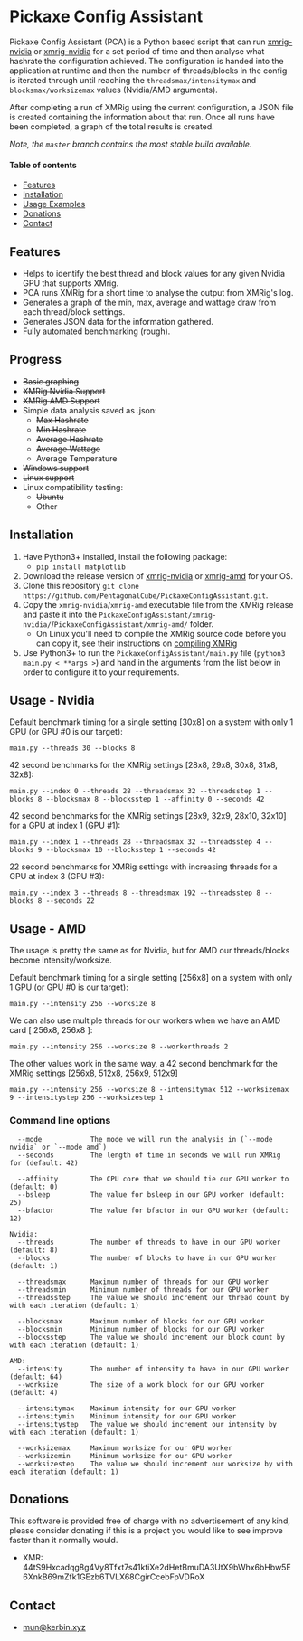 # Pickaxe Config Assistant
Pickaxe Config Assistant (PCA) is a Python based script that can run [xmrig-nvidia](https://github.com/xmrig/xmrig-nvidia) or [xmrig-nvidia](https://github.com/xmrig/xmrig-nvidia) for a set period of time and then analyse what hashrate the configuration achieved. The configuration is handed into the application at runtime and then the number of threads/blocks in the config is iterated through until reaching the `threadsmax/intensitymax` and `blocksmax/worksizemax` values (Nvidia/AMD arguments).

After completing a run of XMRig using the current configuration, a JSON file is created containing the information about that run. Once all runs have been completed, a graph of the total results is created.

_Note, the `master` branch contains the most stable build available._


#### Table of contents
* [Features](#features)
* [Installation](#installation)
* [Usage Examples](#usage)
* [Donations](#donations)
* [Contact](#contact)


## Features
* Helps to identify the best thread and block values for any given Nvidia GPU that supports XMrig.
* PCA runs XMRig for a short time to analyse the output from XMRig's log.
* Generates a graph of the min, max, average and wattage draw from each thread/block settings.
* Generates JSON data for the information gathered.
* Fully automated benchmarking (rough).


## Progress
* ~~Basic graphing~~
* ~~XMRig Nvidia Support~~
* ~~XMRig AMD Support~~
* Simple data analysis saved as .json:
    * ~~Max Hashrate~~
    * ~~Min Hashrate~~
    * ~~Average Hashrate~~
    * ~~Average Wattage~~
    * Average Temperature
* ~~Windows support~~
* ~~Linux support~~
* Linux compatibility testing:
    * ~~Ubuntu~~
    * Other


## Installation
1. Have Python3+ installed, install the following package:
    * `pip install matplotlib`
2. Download the release version of [xmrig-nvidia](https://github.com/xmrig/xmrig-nvidia/releases) or [xmrig-amd](https://github.com/xmrig/xmrig-amd/releases) for your OS.
3. Clone this repository `git clone https://github.com/PentagonalCube/PickaxeConfigAssistant.git`.
4. Copy the `xmrig-nvidia`/`xmrig-amd` executable file from the XMRig release and paste it into the `PickaxeConfigAssistant/xmrig-nvidia/`/`PickaxeConfigAssistant/xmrig-amd/` folder.
    * On Linux you'll need to compile the XMRig source code before you can copy it, see their instructions on [compiling XMRig](https://github.com/xmrig/xmrig-nvidia/wiki/Ubuntu-Build)
5. Use Python3+ to run the `PickaxeConfigAssistant/main.py` file (`python3 main.py < **args >`) and hand in the arguments from the list below in order to configure it to your requirements.


## Usage - Nvidia
Default benchmark timing for a single setting [30x8] on a system with only 1 GPU (or GPU #0 is our target):
```
main.py --threads 30 --blocks 8
```

42 second benchmarks for the XMRig settings [28x8, 29x8, 30x8, 31x8, 32x8]:
```
main.py --index 0 --threads 28 --threadsmax 32 --threadsstep 1 --blocks 8 --blocksmax 8 --blocksstep 1 --affinity 0 --seconds 42
```

42 second benchmarks for the XMRig settings [28x9, 32x9, 28x10, 32x10] for a GPU at index 1 (GPU #1):
```
main.py --index 1 --threads 28 --threadsmax 32 --threadsstep 4 --blocks 9 --blocksmax 10 --blocksstep 1 --seconds 42
```

22 second benchmarks for XMRig settings with increasing threads for a GPU at index 3 (GPU #3):
```
main.py --index 3 --threads 8 --threadsmax 192 --threadsstep 8 --blocks 8 --seconds 22
```


## Usage - AMD
The usage is pretty the same as for Nvidia, but for AMD our threads/blocks become intensity/worksize.

Default benchmark timing for a single setting [256x8] on a system with only 1 GPU (or GPU #0 is our target):
```
main.py --intensity 256 --worksize 8
```

We can also use multiple threads for our workers when we have an AMD card [ 256x8, 256x8 ]:
```
main.py --intensity 256 --worksize 8 --workerthreads 2
```

The other values work in the same way, a 42 second benchmark for the XMRig settings [256x8, 512x8, 256x9, 512x9]
```
main.py --intensity 256 --worksize 8 --intensitymax 512 --worksizemax 9 --intensitystep 256 --worksizestep 1
```

### Command line options
```
  --mode            The mode we will run the analysis in (`--mode nvidia` or `--mode amd`)
  --seconds         The length of time in seconds we will run XMRig for (default: 42)

  --affinity        The CPU core that we should tie our GPU worker to (default: 0)
  --bsleep          The value for bsleep in our GPU worker (default: 25)
  --bfactor         The value for bfactor in our GPU worker (default: 12)

Nvidia:
  --threads         The number of threads to have in our GPU worker (default: 8)
  --blocks          The number of blocks to have in our GPU worker (default: 1)

  --threadsmax      Maximum number of threads for our GPU worker
  --threadsmin      Minimum number of threads for our GPU worker
  --threadsstep     The value we should increment our thread count by with each iteration (default: 1)

  --blocksmax       Maximum number of blocks for our GPU worker
  --blocksmin       Minimum number of blocks for our GPU worker
  --blocksstep      The value we should increment our block count by with each iteration (default: 1)
  
AMD:
  --intensity       The number of intensity to have in our GPU worker (default: 64)
  --worksize        The size of a work block for our GPU worker (default: 4)

  --intensitymax    Maximum intensity for our GPU worker
  --intensitymin    Minimum intensity for our GPU worker
  --intensitystep   The value we should increment our intensity by with each iteration (default: 1)

  --worksizemax     Maximum worksize for our GPU worker
  --worksizemin     Minimum worksize for our GPU worker
  --worksizestep    The value we should increment our worksize by with each iteration (default: 1)
```


## Donations
This software is provided free of charge with no advertisement of any kind, please consider donating if this is a project you would like to see improve faster than it normally would.
* XMR: 44tS9Hxcadqg8g4Vy8Tfxt7s41ktiXe2dHetBmuDA3UtX9bWhx6bHbw5E6XnkB69mZfk1GEzb6TVLX68CgirCcebFpVDRoX


## Contact
* mun@kerbin.xyz